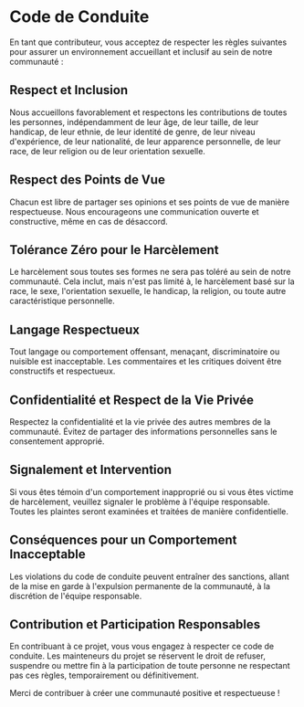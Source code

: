 # Code de Conduite

En tant que contributeur, vous acceptez de respecter les règles suivantes pour assurer un environnement accueillant et inclusif au sein de notre communauté :

## Respect et Inclusion

Nous accueillons favorablement et respectons les contributions de toutes les personnes, indépendamment de leur âge, de leur taille, de leur handicap, de leur ethnie, de leur identité de genre, de leur niveau d'expérience, de leur nationalité, de leur apparence personnelle, de leur race, de leur religion ou de leur orientation sexuelle.

## Respect des Points de Vue

Chacun est libre de partager ses opinions et ses points de vue de manière respectueuse. Nous encourageons une communication ouverte et constructive, même en cas de désaccord.

## Tolérance Zéro pour le Harcèlement

Le harcèlement sous toutes ses formes ne sera pas toléré au sein de notre communauté. Cela inclut, mais n'est pas limité à, le harcèlement basé sur la race, le sexe, l'orientation sexuelle, le handicap, la religion, ou toute autre caractéristique personnelle.

## Langage Respectueux

Tout langage ou comportement offensant, menaçant, discriminatoire ou nuisible est inacceptable. Les commentaires et les critiques doivent être constructifs et respectueux.

## Confidentialité et Respect de la Vie Privée

Respectez la confidentialité et la vie privée des autres membres de la communauté. Évitez de partager des informations personnelles sans le consentement approprié.

## Signalement et Intervention

Si vous êtes témoin d'un comportement inapproprié ou si vous êtes victime de harcèlement, veuillez signaler le problème à l'équipe responsable. Toutes les plaintes seront examinées et traitées de manière confidentielle.

## Conséquences pour un Comportement Inacceptable

Les violations du code de conduite peuvent entraîner des sanctions, allant de la mise en garde à l'expulsion permanente de la communauté, à la discrétion de l'équipe responsable.

## Contribution et Participation Responsables

En contribuant à ce projet, vous vous engagez à respecter ce code de conduite. Les mainteneurs du projet se réservent le droit de refuser, suspendre ou mettre fin à la participation de toute personne ne respectant pas ces règles, temporairement ou définitivement.

Merci de contribuer à créer une communauté positive et respectueuse !
